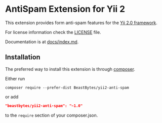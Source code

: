# AntiSpam Extension for Yii 2

This extension provides form anti-spam features for the [Yii 2.0 framework](http://www.yiiframework.com).

For license information check the [LICENSE](LICENSE.md) file.

Documentation is at [docs/index.md](docs/index.md).

## Installation

The preferred way to install this extension is through [composer](http://getcomposer.org/download/).

Either run

```
composer require --prefer-dist BeastBytes/yii2-anti-spam
```

or add

```json
"beastbytes/yii2-anti-spam": "~1.0"
```

to the `require` section of your composer.json.
